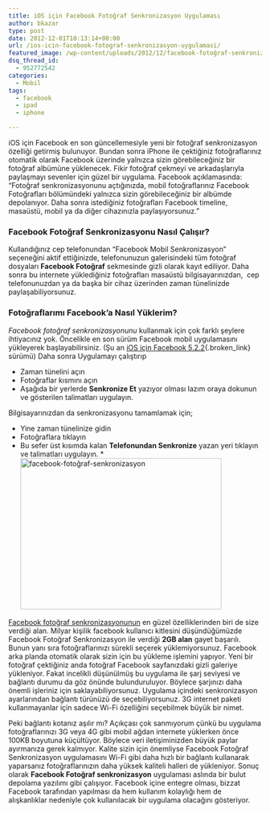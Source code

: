 ```yaml
---
title: iOS için Facebook Fotoğraf Senkronizasyon Uygulaması
author: bkazar
type: post
date: 2012-12-01T10:13:14+00:00
url: /ios-icin-facebook-fotograf-senkronizasyon-uygulamasi/
featured_image: /wp-content/uploads/2012/12/facebook-fotoğraf-senkronizasyon-100x100.jpg
dsq_thread_id:
  - 952772542
categories:
  - Mobil
tags:
  - facebook
  - ipad
  - iphone

---
```

iOS için Facebook en son güncellemesiyle yeni bir fotoğraf senkronizasyon özelliği getirmiş bulunuyor. Bundan sonra iPhone ile çektiğiniz fotoğraflarınız otomatik olarak Facebook üzerinde yalnızca sizin görebileceğiniz bir fotoğraf albümüne yüklenecek. Fikir fotoğraf çekmeyi ve arkadaşlarıyla paylaşmayı sevenler için güzel bir uygulama. Facebook açıklamasında: “Fotoğraf senkronizasyonunu açtığınızda, mobil fotoğraflarınız Facebook Fotoğrafları bölümündeki yalnızca sizin görebileceğiniz bir albümde depolanıyor. Daha sonra istediğiniz fotoğrafları Facebook timeline, masaüstü, mobil ya da diğer cihazınızla paylaşıyorsunuz.”

### Facebook Fotoğraf Senkronizasyonu Nasıl Çalışır?

Kullandığınız cep telefonundan “Facebook Mobil Senkronizasyon” seçeneğini aktif ettiğinizde, telefonunuzun galerisindeki tüm fotoğraf dosyaları **Facebook Fotoğraf** sekmesinde gizli olarak kayıt ediliyor. Daha sonra bu internete yüklediğiniz fotoğrafları masaüstü bilgisayarınızdan,  cep telefonunuzdan ya da başka bir cihaz üzerinden zaman tünelinizde paylaşabiliyorsunuz.

### Fotoğraflarımı Facebook’a Nasıl Yüklerim?

_Facebook fotoğraf_ _senkronizasyonunu_ kullanmak için çok farklı şeylere ihtiyacınız yok. Öncelikle en son sürüm Facebook mobil uygulamasını yükleyerek başlayabilirsiniz. (Şu an [iOS için Facebook 5.2.2][1]{.broken_link} sürümü) Daha sonra Uygulamayı çalıştırıp

  * Zaman tünelini açın
  * Fotoğraflar kısmını açın
  * Aşağıda bir yerlerde **Senkronize Et** yazıyor olması lazım oraya dokunun ve gösterilen talimatları uygulayın.

Bilgisayarınızdan da senkronizasyonu tamamlamak için;

  * Yine zaman tünelinize gidin
  * Fotoğraflara tıklayın
  * Bu sefer üst kısımda kalan **Telefonundan Senkronize** yazan yeri tıklayın ve talimatları uygulayın.
  *<img class="aligncenter size-large wp-image-9535" title="facebook-fotoğraf-senkronizasyon" alt="facebook-fotoğraf-senkronizasyon" src="https://www.murekkep.org/wp-content/uploads/2012/12/facebook-fotoğraf-senkronizasyon-400x301.jpg" width="400" height="301" srcset="https://www.murekkep.org/wp-content/uploads/2012/12/facebook-fotoğraf-senkronizasyon-400x301.jpg 400w, https://www.murekkep.org/wp-content/uploads/2012/12/facebook-fotoğraf-senkronizasyon-50x37.jpg 50w, https://www.murekkep.org/wp-content/uploads/2012/12/facebook-fotoğraf-senkronizasyon-125x94.jpg 125w, https://www.murekkep.org/wp-content/uploads/2012/12/facebook-fotoğraf-senkronizasyon-265x200.jpg 265w, https://www.murekkep.org/wp-content/uploads/2012/12/facebook-fotoğraf-senkronizasyon-404x305.jpg 404w, https://www.murekkep.org/wp-content/uploads/2012/12/facebook-fotoğraf-senkronizasyon.jpg 640w" sizes="(max-width: 400px) 100vw, 400px" /> 

<span style="text-decoration: underline;">Facebook fotoğraf senkronizasyonunun</span> en güzel özelliklerinden biri de size verdiği alan. Milyar kişilik facebook kullanıcı kitlesini düşündüğümüzde Facebook Fotoğraf Senkronizasyon ile verdiği **2GB alan** gayet başarılı. Bunun yanı sıra fotoğraflarınızı sürekli seçerek yüklemiyorsunuz. Facebook arka planda otomatik olarak sizin için bu yükleme işlemini yapıyor. Yeni bir fotoğraf çektiğiniz anda fotoğraf Facebook sayfanızdaki gizli galeriye yükleniyor. Fakat incelikli düşünülmüş bu uygulama ile şarj seviyesi ve bağlantı durumu da göz önünde bulunduruluyor. Böylece şarjınızı daha önemli işleriniz için saklayabiliyorsunuz. Uygulama içindeki senkronizasyon ayarlarından bağlantı türünüzü de seçebiliyorsunuz. 3G internet paketi kullanmayanlar için sadece Wi-Fi özelliğini seçebilmek büyük bir nimet.

Peki bağlantı kotanız aşılır mı? Açıkçası çok sanmıyorum çünkü bu uygulama fotoğraflarınızı 3G veya 4G gibi mobil ağdan internete yüklerken önce 100KB boyutuna küçültüyor. Böylece veri iletişiminizden büyük paylar ayırmanıza gerek kalmıyor. Kalite sizin için önemliyse Facebook Fotoğraf Senkronizasyon uygulamasını Wi-Fi gibi daha hızlı bir bağlantı kullanarak yaparsanız fotoğraflarınızın daha yüksek kaliteli halleri de yükleniyor. Sonuç olarak **Facebook Fotoğraf senkronizasyon** uygulaması aslında bir bulut depolama yazılımı gibi çalışıyor. Facebook içine entegre olması, bizzat Facebook tarafından yapılması da hem kullanım kolaylığı hem de alışkanlıklar nedeniyle çok kullanılacak bir uygulama olacağını gösteriyor.

 [1]: https://www.murekkep.org/ios-icin-facebook-5-2-guncellemesi-geldi-ama-9181 "ios facebook 5.2 sorun"